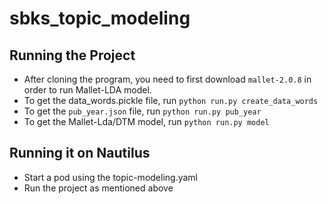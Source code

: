 # sbks_topic_modeling

## Running the Project
* After cloning the program, you need to first download `mallet-2.0.8` in order to run Mallet-LDA model.
* To get the data_words.pickle file, run `python run.py create_data_words`
* To get the `pub_year.json` file, run `python run.py pub_year`
* To get the Mallet-Lda/DTM model, run `python run.py model`

## Running it on Nautilus
* Start a pod using the topic-modeling.yaml
* Run the project as mentioned above